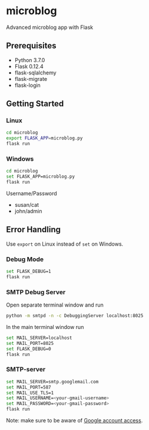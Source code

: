# microblog
Advanced microblog app with Flask

## Prerequisites
* Python 3.7.0
* Flask 0.12.4
* flask-sqlalchemy
* flask-migrate
* flask-login

## Getting Started
### Linux
```bash
cd microblog
export FLASK_APP=microblog.py
flask run
```

### Windows
```bash
cd microblog
set FLASK_APP=microblog.py
flask run
```

Username/Password
* susan/cat
* john/admin

## Error Handling
Use `export` on Linux instead of `set` on Windows.

### Debug Mode
```bash
set FLASK_DEBUG=1
flask run
```

### SMTP Debug Server
Open separate terminal window and run
```bash
python -m smtpd -n -c DebuggingServer localhost:8025
```

In the main terminal window run
```bash
set MAIL_SERVER=localhost
set MAIL_PORT=8025
set FLASK_DEBUG=0
flask run
```

### SMTP-server
```bash
set MAIL_SERVER=smtp.googlemail.com
set MAIL_PORT=587
set MAIL_USE_TLS=1
set MAIL_USERNAME=<your-gmail-username>
set MAIL_PASSWORD=<your-gmail-password>
flask run
```

Note: make sure to be aware of [Google account access](https://support.google.com/accounts/answer/6010255?hl=en).
